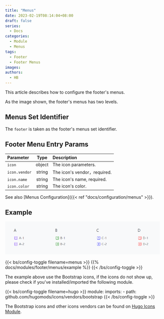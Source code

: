 ```yaml
---
title: "Menus"
date: 2023-02-19T08:14:04+08:00
draft: false
series:
  - Docs
categories:
  - Module
  - Menus
tags:
  - Footer
  - Footer Menus
images:
authors:
  - HB
---
```


This article describes how to configure the footer's menus.

<!--more-->

As the image shown, the footer's menus has two levels.

## Menus Set Identifier

The `footer` is taken as the footer's menus set identifier.

## Footer Menu Entry Params

| Parameter     |  Type   | Description                                                     |
| :------------ | :-----: | :-------------------------------------------------------------- |
| `icon`        | object  | The icon parameters.                                            |
| `icon.vendor` | string  | The icon's vendor，required.                                    |
| `icon.name`   | string  | The icon's name, required.                                      |
| `icon.color`  | string  | The icon's color.                                               |

See also [Menus Configuration]({{< ref "docs/configuration/menus" >}}).

## Example

![Footer Menus Example](example.png)

{{< bs/config-toggle filename=menus >}}
{{% docs/modules/footer/menus/example %}}
{{< /bs/config-toggle >}}

The example above use the Bootstrap icons, if the icons do not show up, please check if you've installed/imported the following module.

{{< bs/config-toggle filename=hugo >}}
module:
  imports:
    - path: github.com/hugomods/icons/vendors/bootstrap
{{< /bs/config-toggle >}}

The Bootstrap icons and other icons vendors can be found on [Hugo Icons Module](https://hugomods.com/en/icons).
